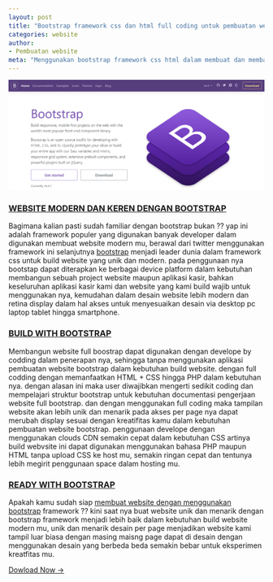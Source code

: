 ```yaml
---
layout: post
title: "Bootstrap framework css dan html full coding untuk pembuatan website mu"
categories: website
author:
- Pembuatan website
meta: "Menggunakan bootstrap framework css html dalam membuat dan membangun website modern mu"
---
```

![desain template blogspot blogger](/assets/img/bootstraps.png)

### **[WEBSITE MODERN DAN KEREN DENGAN BOOTSTRAP](/website/2020/03/10/bootstrap.html)**

Bagimana kalian pasti sudah familiar dengan bootstrap bukan ?? yap ini adalah framework populer yang digunakan banyak developer dalam digunakan membuat website modern mu, berawal dari twitter menggunakan framework ini selanjutnya [bootstrap](https://getbootstrap.com/) menjadi leader dunia dalam framework css untuk build website yang unik dan modern. pada penggunaan nya bootstap dapat diterapkan ke berbagai device platform dalam kebutuhan membangun sebuah project website maupun aplikasi kasir, bahkan keseluruhan aplikasi kasir kami dan website yang kami build wajib untuk menggunakan nya, kemudahan dalam desain website lebih modern dan retina display dalam hal akses untuk menyesuaikan desain via desktop pc laptop tablet hingga smartphone.

### **[BUILD WITH BOOTSTRAP](/website/2020/03/10/bootstrap.html)**

Membangun website full boostrap dapat digunakan dengan develope by codding dalam penerapan nya, sehingga tanpa menggunakan aplikasi pembuatan website bootstrap dalam kebutuhan build website. dengan full codding dengan memanfaatkan HTML + CSS hingga PHP dalam kebutuhan nya. dengan alasan ini maka user diwajibkan mengerti sedikit coding dan mempelajari struktur bootstrap untuk kebutuhan documentasi pengerjaan website full bootstrap. dan dengan menggunakan full coding maka tampilan website akan lebih unik dan menarik pada akses per page nya dapat merubah display sesuai dengan kreatifitas kamu dalam kebutuhan pembuatan website bootstrap. penggunaan develope dengan menggunakan clouds CDN semakin cepat dalam kebutuhan CSS artinya build webvsite ini dapat digunakan menggunakan bahasa PHP maupun HTML tanpa upload CSS ke host mu, semakin ringan cepat dan tentunya lebih megirit penggunaan space dalam hosting mu.


### **[READY WITH BOOTSTRAP](/website/2020/03/10/bootstrap.html)**

Apakah kamu sudah siap [membuat website dengan menggunakan bootstrap](/website/2020/03/10/bootstrap.html) framework ?? kini saat nya buat website unik dan menarik dengan bootstrap framework menjadi lebih baik dalam kebutuhan build website modern mu, unik dan menarik desain per page menjadikan website kami tampil luar biasa dengan masing maisng page dapat di desain dengan menggunakan desain yang berbeda beda semakin bebar untuk eksperimen kreatfitas mu.



[Dowload Now →](https://mesinkasir.github.io/e-catalog/Creative%20Website%20ART.pdf)
